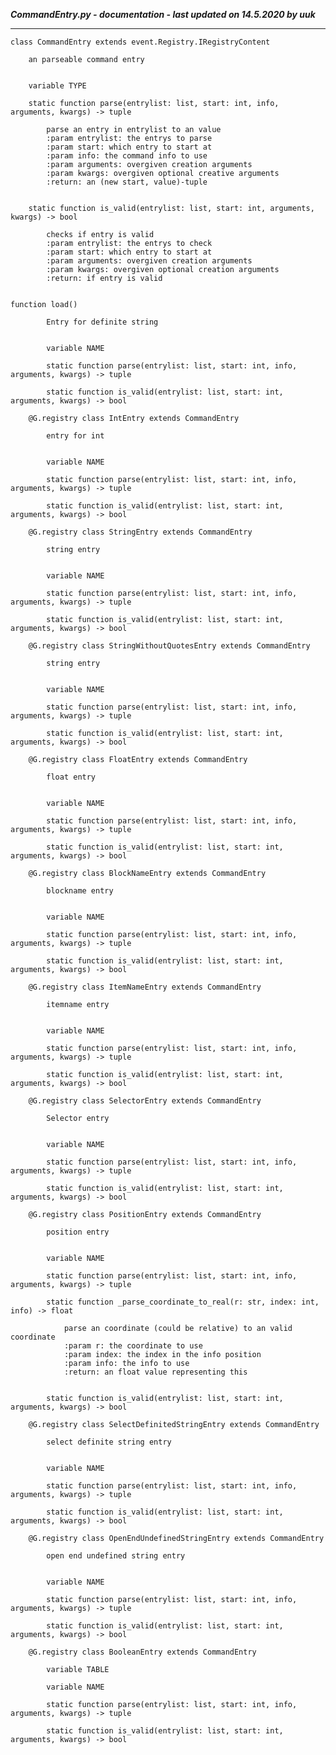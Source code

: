 ***CommandEntry.py - documentation - last updated on 14.5.2020 by uuk***
___

    class CommandEntry extends event.Registry.IRegistryContent
        
        an parseable command entry


        variable TYPE

        static function parse(entrylist: list, start: int, info, arguments, kwargs) -> tuple
            
            parse an entry in entrylist to an value
            :param entrylist: the entrys to parse
            :param start: which entry to start at
            :param info: the command info to use
            :param arguments: overgiven creation arguments
            :param kwargs: overgiven optional creative arguments
            :return: an (new start, value)-tuple


        static function is_valid(entrylist: list, start: int, arguments, kwargs) -> bool
            
            checks if entry is valid
            :param entrylist: the entrys to check
            :param start: which entry to start at
            :param arguments: overgiven creation arguments
            :param kwargs: overgiven optional creation arguments
            :return: if entry is valid


    function load()
            
            Entry for definite string


            variable NAME

            static function parse(entrylist: list, start: int, info, arguments, kwargs) -> tuple

            static function is_valid(entrylist: list, start: int, arguments, kwargs) -> bool

        @G.registry class IntEntry extends CommandEntry
            
            entry for int


            variable NAME

            static function parse(entrylist: list, start: int, info, arguments, kwargs) -> tuple

            static function is_valid(entrylist: list, start: int, arguments, kwargs) -> bool

        @G.registry class StringEntry extends CommandEntry
            
            string entry


            variable NAME

            static function parse(entrylist: list, start: int, info, arguments, kwargs) -> tuple

            static function is_valid(entrylist: list, start: int, arguments, kwargs) -> bool

        @G.registry class StringWithoutQuotesEntry extends CommandEntry
            
            string entry


            variable NAME

            static function parse(entrylist: list, start: int, info, arguments, kwargs) -> tuple

            static function is_valid(entrylist: list, start: int, arguments, kwargs) -> bool

        @G.registry class FloatEntry extends CommandEntry
            
            float entry


            variable NAME

            static function parse(entrylist: list, start: int, info, arguments, kwargs) -> tuple

            static function is_valid(entrylist: list, start: int, arguments, kwargs) -> bool

        @G.registry class BlockNameEntry extends CommandEntry
            
            blockname entry


            variable NAME

            static function parse(entrylist: list, start: int, info, arguments, kwargs) -> tuple

            static function is_valid(entrylist: list, start: int, arguments, kwargs) -> bool

        @G.registry class ItemNameEntry extends CommandEntry
            
            itemname entry


            variable NAME

            static function parse(entrylist: list, start: int, info, arguments, kwargs) -> tuple

            static function is_valid(entrylist: list, start: int, arguments, kwargs) -> bool

        @G.registry class SelectorEntry extends CommandEntry
            
            Selector entry


            variable NAME

            static function parse(entrylist: list, start: int, info, arguments, kwargs) -> tuple

            static function is_valid(entrylist: list, start: int, arguments, kwargs) -> bool

        @G.registry class PositionEntry extends CommandEntry
            
            position entry


            variable NAME

            static function parse(entrylist: list, start: int, info, arguments, kwargs) -> tuple

            static function _parse_coordinate_to_real(r: str, index: int, info) -> float
                
                parse an coordinate (could be relative) to an valid coordinate
                :param r: the coordinate to use
                :param index: the index in the info position
                :param info: the info to use
                :return: an float value representing this


            static function is_valid(entrylist: list, start: int, arguments, kwargs) -> bool

        @G.registry class SelectDefinitedStringEntry extends CommandEntry
            
            select definite string entry


            variable NAME

            static function parse(entrylist: list, start: int, info, arguments, kwargs) -> tuple

            static function is_valid(entrylist: list, start: int, arguments, kwargs) -> bool

        @G.registry class OpenEndUndefinedStringEntry extends CommandEntry
            
            open end undefined string entry


            variable NAME

            static function parse(entrylist: list, start: int, info, arguments, kwargs) -> tuple

            static function is_valid(entrylist: list, start: int, arguments, kwargs) -> bool

        @G.registry class BooleanEntry extends CommandEntry

            variable TABLE

            variable NAME

            static function parse(entrylist: list, start: int, info, arguments, kwargs) -> tuple

            static function is_valid(entrylist: list, start: int, arguments, kwargs) -> bool